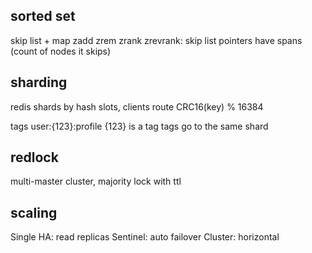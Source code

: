 ---
---
## sorted set
skip list + map
zadd zrem
zrank zrevrank: skip list pointers have spans (count of nodes it skips)

## sharding
redis shards by hash slots, clients route
CRC16(key) % 16384

tags
user:{123}:profile
{123} is a tag
tags go to the same shard

## redlock
multi-master cluster, majority lock with ttl


## scaling 
Single 
HA: read replicas
Sentinel: auto failover
Cluster: horizontal

